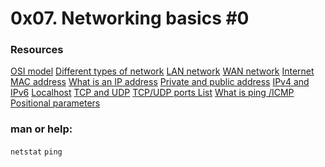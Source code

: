 # 0x07. Networking basics #0

### Resources

[OSI model](https://en.wikipedia.org/wiki/OSI_model)
[Different types of network](https://www.lifewire.com/lans-wans-and-other-area-networks-817376)
[LAN network](https://en.wikipedia.org/wiki/Local_area_network)
[WAN network](https://en.wikipedia.org/wiki/Wide_area_network)
[Internet](https://en.wikipedia.org/wiki/Internet)
[MAC address](https://whatismyipaddress.com/mac-address)
[What is an IP address](https://www.bleepingcomputer.com/tutorials/ip-addresses-explained/)
[Private and public address](https://www.iplocation.net/public-vs-private-ip-address)
[IPv4 and IPv6](https://www.webopedia.com/insights/ipv6-ipv4-difference/)
[Localhost](https://en.wikipedia.org/wiki/Localhost)
[TCP and UDP](https://www.howtogeek.com/190014/htg-explains-what-is-the-difference-between-tcp-and-udp/)
[TCP/UDP ports List](https://en.wikipedia.org/wiki/List_of_TCP_and_UDP_port_numbers)
[What is ping /ICMP](https://en.wikipedia.org/wiki/Ping_%28networking_utility%29)
[Positional parameters](https://wiki.bash-hackers.org/scripting/posparams)

### man or help:

`netstat`
`ping`
